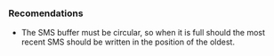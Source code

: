 ### Recomendations

- The SMS buffer must be circular, so when it is full should the most recent SMS should be written in the position of the oldest.

